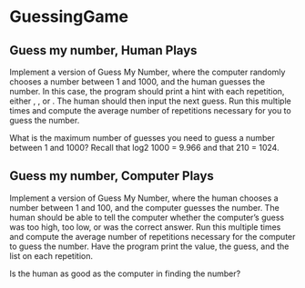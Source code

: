 # GuessingGame
## Guess my number, Human Plays
Implement a version of Guess My Number, where the computer randomly chooses a number between 1 and 1000, and the human guesses the number. In this case, the program should print a hint with each repetition, either <Your guess was too high>, <Your guess was too low>, or <You guessed the number>. The human should then input the next guess. Run this multiple times and compute the average number of repetitions necessary for you to guess the number.

What is the maximum number of guesses you need to guess a number between 1 and 1000? Recall that log2 1000 = 9.966 and that 210 = 1024.

## Guess my number, Computer Plays
Implement a version of Guess My Number, where the human chooses a number between 1 and 100, and the computer guesses the number. The human should be able to tell the computer whether the computer’s guess was too high, too low, or was the correct answer. Run this multiple times and compute the average number of repetitions necessary for the computer to guess the number. Have the program print the value, the guess, and the list on each repetition.

Is the human as good as the computer in finding the number?

